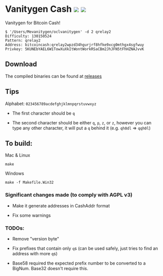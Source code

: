 # Vanitygen Cash ![](https://img.shields.io/badge/build-passing-brightgreen.svg) [![](https://img.shields.io/badge/download-click%20me!-blue.svg)](https://github.com/DesWurstes/vanitygen/blob/master/releases)

Vanitygen for Bitcoin Cash!

```
$ '/Users/Mevanitygen/oclvanitygen' -d 2 qrelay2
Difficulty: 130150524
Pattern: qrelay2
Address: bitcoincash:qrelay2wpzd34hgurjrf8hfke9xcg0mthgx4sgfwuy
Privkey: 5KUNEbYAEL6W1TowXuXkItWontWorkRSaCBm2JhJFN5tFhHZNAJvvK
```

## Download

The compiled binaries can be found at [releases](https://github.com/DesWurstes/vanitygen/blob/master/releases)

## Tips

Alphabet: `023456789acdefghjklmnpqrstuvwxyz`

- The first character should be `q`

- The second character should be either `q`, `p`, `z`, or `z`, however you can type any other character, it will put a `q` behind it (e.g. `qh0dl` => `qqh0l`)

## To build:

Mac & Linux

    make

Windows

    make -f Makefile.Win32

### Significant changes made (to comply with AGPL v3)

- Make it generate addresses in CashAddr format

- Fix some warnings

### TODOs:

- Remove "version byte"

- Fix prefixes that contain only `q`s (can be used safely, just tries to find an address with
more `q`s)

- Base58 required the expected prefix number to be converted to a BigNum. Base32 doesn't require this.
